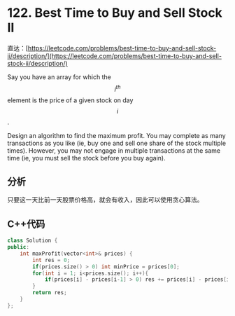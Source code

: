 # 122. Best Time to Buy and Sell Stock II

直达：[https://leetcode.com/problems/best-time-to-buy-and-sell-stock-ii/description/](https://leetcode.com/problems/best-time-to-buy-and-sell-stock-ii/description/)

Say you have an array for which the $$i^{th}$$ element is the price of a given stock on day $$i$$.

Design an algorithm to find the maximum profit. You may complete as many transactions as you like \(ie, buy one and sell one share of the stock multiple times\). However, you may not engage in multiple transactions at the same time \(ie, you must sell the stock before you buy again\).

## 分析

只要这一天比前一天股票价格高，就会有收入，因此可以使用贪心算法。

## C++代码

```cpp
class Solution {
public:
    int maxProfit(vector<int>& prices) {
        int res = 0;
        if(prices.size() > 0) int minPrice = prices[0];
        for(int i = 1; i<prices.size(); i++){
            if(prices[i] - prices[i-1] > 0) res += prices[i] - prices[i-1];
        }
        return res;
    }
};
```



